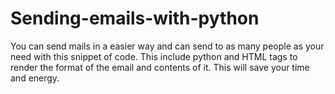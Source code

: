 # Sending-emails-with-python
You can send mails in a easier way and can send to as many people as your need with this snippet of code.
This include python and HTML tags to render the format of the email and contents of it.
This will save your time and energy.
